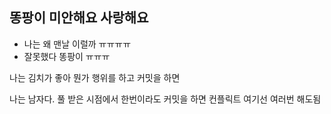 ## 똥팡이 미안해요 사랑해요
 - 나는 왜 맨날 이럴까 ㅠㅠㅠㅠ
 - 잘못했다 똥팡이 ㅠㅠㅠ

나는 김치가 좋아
뭔가 행위를 하고 커밋을 하면

나는 남자다.
풀 받은 시점에서 한번이라도 커밋을 하면 컨플릭트
여기선 여러번 해도됨